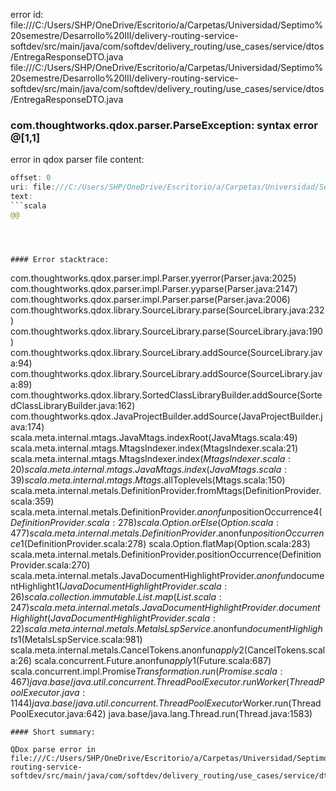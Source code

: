 error id: file:///C:/Users/SHP/OneDrive/Escritorio/a/Carpetas/Universidad/Septimo%20semestre/Desarrollo%20III/delivery-routing-service-softdev/src/main/java/com/softdev/delivery_routing/use_cases/service/dtos/EntregaResponseDTO.java
file:///C:/Users/SHP/OneDrive/Escritorio/a/Carpetas/Universidad/Septimo%20semestre/Desarrollo%20III/delivery-routing-service-softdev/src/main/java/com/softdev/delivery_routing/use_cases/service/dtos/EntregaResponseDTO.java
### com.thoughtworks.qdox.parser.ParseException: syntax error @[1,1]

error in qdox parser
file content:
```java
offset: 0
uri: file:///C:/Users/SHP/OneDrive/Escritorio/a/Carpetas/Universidad/Septimo%20semestre/Desarrollo%20III/delivery-routing-service-softdev/src/main/java/com/softdev/delivery_routing/use_cases/service/dtos/EntregaResponseDTO.java
text:
```scala
@@
```

```



#### Error stacktrace:

```
com.thoughtworks.qdox.parser.impl.Parser.yyerror(Parser.java:2025)
	com.thoughtworks.qdox.parser.impl.Parser.yyparse(Parser.java:2147)
	com.thoughtworks.qdox.parser.impl.Parser.parse(Parser.java:2006)
	com.thoughtworks.qdox.library.SourceLibrary.parse(SourceLibrary.java:232)
	com.thoughtworks.qdox.library.SourceLibrary.parse(SourceLibrary.java:190)
	com.thoughtworks.qdox.library.SourceLibrary.addSource(SourceLibrary.java:94)
	com.thoughtworks.qdox.library.SourceLibrary.addSource(SourceLibrary.java:89)
	com.thoughtworks.qdox.library.SortedClassLibraryBuilder.addSource(SortedClassLibraryBuilder.java:162)
	com.thoughtworks.qdox.JavaProjectBuilder.addSource(JavaProjectBuilder.java:174)
	scala.meta.internal.mtags.JavaMtags.indexRoot(JavaMtags.scala:49)
	scala.meta.internal.mtags.MtagsIndexer.index(MtagsIndexer.scala:21)
	scala.meta.internal.mtags.MtagsIndexer.index$(MtagsIndexer.scala:20)
	scala.meta.internal.mtags.JavaMtags.index(JavaMtags.scala:39)
	scala.meta.internal.mtags.Mtags$.allToplevels(Mtags.scala:150)
	scala.meta.internal.metals.DefinitionProvider.fromMtags(DefinitionProvider.scala:359)
	scala.meta.internal.metals.DefinitionProvider.$anonfun$positionOccurrence$4(DefinitionProvider.scala:278)
	scala.Option.orElse(Option.scala:477)
	scala.meta.internal.metals.DefinitionProvider.$anonfun$positionOccurrence$1(DefinitionProvider.scala:278)
	scala.Option.flatMap(Option.scala:283)
	scala.meta.internal.metals.DefinitionProvider.positionOccurrence(DefinitionProvider.scala:270)
	scala.meta.internal.metals.JavaDocumentHighlightProvider.$anonfun$documentHighlight$1(JavaDocumentHighlightProvider.scala:26)
	scala.collection.immutable.List.map(List.scala:247)
	scala.meta.internal.metals.JavaDocumentHighlightProvider.documentHighlight(JavaDocumentHighlightProvider.scala:22)
	scala.meta.internal.metals.MetalsLspService.$anonfun$documentHighlights$1(MetalsLspService.scala:981)
	scala.meta.internal.metals.CancelTokens$.$anonfun$apply$2(CancelTokens.scala:26)
	scala.concurrent.Future$.$anonfun$apply$1(Future.scala:687)
	scala.concurrent.impl.Promise$Transformation.run(Promise.scala:467)
	java.base/java.util.concurrent.ThreadPoolExecutor.runWorker(ThreadPoolExecutor.java:1144)
	java.base/java.util.concurrent.ThreadPoolExecutor$Worker.run(ThreadPoolExecutor.java:642)
	java.base/java.lang.Thread.run(Thread.java:1583)
```
#### Short summary: 

QDox parse error in file:///C:/Users/SHP/OneDrive/Escritorio/a/Carpetas/Universidad/Septimo%20semestre/Desarrollo%20III/delivery-routing-service-softdev/src/main/java/com/softdev/delivery_routing/use_cases/service/dtos/EntregaResponseDTO.java